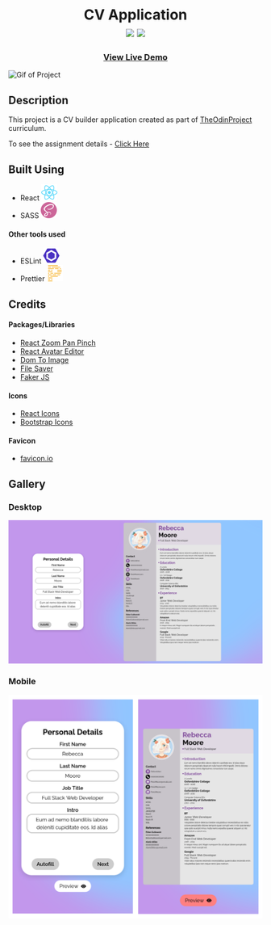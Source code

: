 <div  align=center>
	<h1>CV Application
	<br>
		<img src="https://img.shields.io/static/v1?label=&message=REact&color=61DAFB&style=for-the-badge&logo=REact&logoColor=black&logoWidth=&labelColor=&link=">
		<img src="https://img.shields.io/static/v1?label=&message=SASS&color=CC6699&style=for-the-badge&logo=sass&logoColor=FFF&logoWidth=&labelColor=&link=">
		<br>
	</h1>
	<h3><b><a href="https://clarasmyth.github.io/cv-application/">View Live Demo</a></b></h3>
</div>

![Gif of Project](./readme-assets/Images/cv-app.gif)

## Description

This project is a CV builder application created as part of [TheOdinProject](https://www.theodinproject.com) curriculum.

To see the assignment details - [Click Here](https://www.theodinproject.com/lessons/node-path-javascript-cv-application)

## Built Using

- React <img src="./readme-assets/react.svg">
- SASS <img src="./readme-assets/sass.svg">

#### Other tools used

- ESLint <img src="./readme-assets/eslint.svg">
- Prettier <img src="./readme-assets/prettier.svg">

## Credits

#### Packages/Libraries

- [React Zoom Pan Pinch](https://github.com/proNestorAps/react-zoom-pan-pinch)
- [React Avatar Editor](https://github.com/mosch/react-avatar-editor)
- [Dom To Image](https://github.com/tsayen/dom-to-image)
- [File Saver](https://github.com/eligrey/FileSaver.js)
- [Faker JS](https://github.com/faker-js/faker)

#### Icons

- [React Icons](https://github.com/react-icons/react-icons)
- [Bootstrap Icons](https://github.com/twbs/icons)

#### Favicon

- [favicon.io](https://favicon.io/)

## Gallery

### Desktop

![Image of Project](./readme-assets/Images/desktop-view.png)

### Mobile

![Image of Project](./readme-assets/Images/mobile-view.png)
